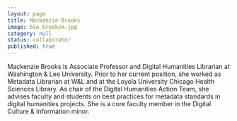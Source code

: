 ```yaml
---
layout: page
title: Mackenzie Brooks
image: bio_brooksm.jpg
category: null
status: collaborator
published: true
---
```


Mackenzie Brooks is Associate Professor and Digital Humanities Librarian at Washington & Lee University. Prior to her current position, she worked as Metadata Librarian at W&L and at the Loyola University Chicago Health Sciences Library. As chair of the Digital Humanities Action Team, she advises faculty and students on best practices for metadata standards in digital humanities projects. She is a core faculty member in the Digital Culture & Information minor.
